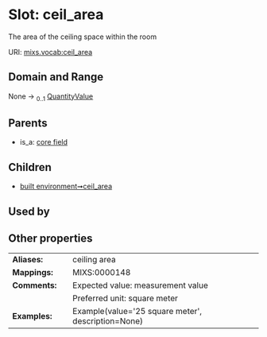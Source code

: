 
# Slot: ceil_area


The area of the ceiling space within the room

URI: [mixs.vocab:ceil_area](https://w3id.org/mixs/vocab/ceil_area)


## Domain and Range

None &#8594;  <sub>0..1</sub> [QuantityValue](QuantityValue.md)

## Parents

 *  is_a: [core field](core_field.md)

## Children

 *  [built environment➞ceil_area](built_environment_ceil_area.md)

## Used by


## Other properties

|  |  |  |
| --- | --- | --- |
| **Aliases:** | | ceiling area |
| **Mappings:** | | MIXS:0000148 |
| **Comments:** | | Expected value: measurement value |
|  | | Preferred unit: square meter |
| **Examples:** | | Example(value='25 square meter', description=None) |

